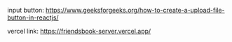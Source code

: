 input button: https://www.geeksforgeeks.org/how-to-create-a-upload-file-button-in-reactjs/

vercel link: https://friendsbook-server.vercel.app/
